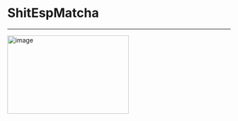 # ShitEspMatcha

______________________________________________


<img width="274" height="177" alt="image" src="https://github.com/user-attachments/assets/1e6be47a-831f-4402-bbd6-090e065f697a" />
